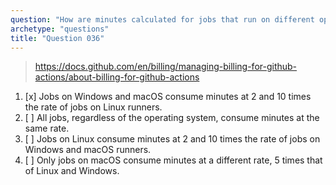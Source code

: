 ```yaml
---
question: "How are minutes calculated for jobs that run on different operating systems in GitHub Actions?"
archetype: "questions"
title: "Question 036"
---
```


> https://docs.github.com/en/billing/managing-billing-for-github-actions/about-billing-for-github-actions
1. [x] Jobs on Windows and macOS consume minutes at 2 and 10 times the rate of jobs on Linux runners.
1. [ ] All jobs, regardless of the operating system, consume minutes at the same rate.
1. [ ] Jobs on Linux consume minutes at 2 and 10 times the rate of jobs on Windows and macOS runners.
1. [ ] Only jobs on macOS consume minutes at a different rate, 5 times that of Linux and Windows.
